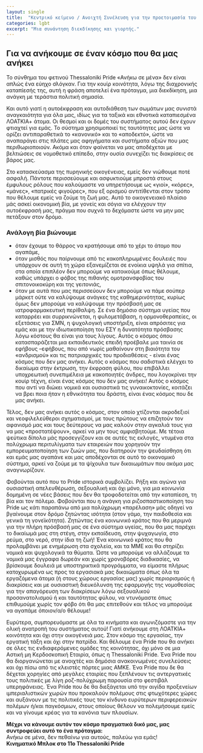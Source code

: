 ```yaml
---
layout: single
title:  "Κεντρικό κείμενο / Ανοιχτή Συνέλευση για την προετοιμασία του Κινηματικού Μπλοκ στο 11ο Thessaloniki Pride"
categories: lgbt
excerpt: "Μια συνάντηση διεκδίκησης και γιορτής."
---
```


## Για να ανήκουμε σε έναν κόσμο που θα μας ανήκει

Το σύνθημα του φετινού Thessaloniki Pride «Ανήκω σε μένα» δεν είναι απλώς ένα εύηχο σλόγκαν. Για την κουίρ κοινότητα, λόγω της διαχρονικής καταπίεσής της, αυτή η φράση αποτελεί ένα πρόταγμα, μια διεκδίκηση, μια ανάγκη με τεράστια πολιτική σημασία.

Και αυτό γιατί η αυτοέκφραση και αυτοδιάθεση των σωμάτων μας συνιστά αναγκαιότητα για όλα μας, ιδίως για τα ταξικά και εθνοτικά καταπιεσμένα ΛΟΑΤΚΙΑ+ άτομα. Οι θεσμοί και οι δομές του συστήματος αυτού δεν έχουν φτιαχτεί για εμάς. Το σύστημα χρησιμοποιεί τις ταυτότητες μας ώστε να ορίζει αντιπαραθετικά το «κανονικό» και το «αποδεκτό», ώστε να αναπαράγει στις πλάτες μας αφηγήματα και συστήματα αξιών που μας περιθωριοποιούν. Ακόμα και όταν φαίνεται να μας αποδέχεται με βελτιώσεις σε νομοθετικό επίπεδο, στην ουσία συνεχίζει τις διακρίσεις σε βάρος μας.

Στο κατασκεύασμα της πυρηνικής οικογένειας, εμείς δεν νιώθουμε ποτέ ασφαλή. Πάντοτε περισσεύουμε και ασφυκτιούμε μπροστά στους έμφυλους ρόλους που καλούμαστε να υπηρετήσουμε ως «γιοί», «κόρες», «μάνες», «πατρικές φιγούρες», που εξ ορισμού αντιτίθενται στον τρόπο που θέλουμε εμείς να ζούμε τη ζωή μας. Αυτό το οικογενειακό πλαίσιο μάς ασκεί οικονομική βία, με γονείς και σόγια να ελέγχουν την αυτοέκφρασή μας, πράγμα που συχνά το δεχόμαστε ώστε να μην μας πετάξουν στον δρόμο.

### Ανάλογη βία βιώνουμε

- όταν έχουμε το θάρρος να κρατήσουμε από το χέρι το άτομο που αγαπάμε,
- όταν μισθός που παίρνουμε από τις κακοπληρωμένες δουλειές που υπάρχουν σε αυτή τη χώρα εξανεμίζεται σε ενοίκια υψηλά για σπίτια, στα οποία επιπλέον δεν μπορούμε να κατοικούμε όπως θέλουμε, καθώς υπάρχει ο φόβος της πιθανής ομοτρανσφοβίας του σπιτονοικοκύρη και της γειτονιάς,
- όταν με αυτά που μας περισσεύουν δεν μπορούμε να πάμε σούπερ μάρκετ ούτε να καλύψουμε ανάγκες της καθημερινότητας, κυρίως όμως δεν μπορούμε να καλύψουμε την πρόσβασή μας σε ιατροφαρμακευτική περίθαλψη. Σε ένα δημόσιο σύστημα υγείας που καταρρέει και συρρικνώνεται, η φυλομετάβαση, η ορμονοθεραπείες, οι εξετάσεις για ΣΜΝ, η ψυχολογική υποστήριξη, είναι απρόσιτες για εμάς και με την ιδιωτικοποίηση του ΕΣΥ η δυνατότητα πρόσβασης λόγω κόστους θα είναι για τους λίγους.
Αυτός ο κόσμος όπου κατασπαράζεται μια εκπαιδευτικός επειδή προέβαλε μια ταινία σε εφήβους –εφήβους, που από νωρίς μαθαίνουν στη βιαιότητα του «ανδρισμού» και τις πατριαρχικές του προδιαθέσεις - είναι ένας κόσμος που δεν μας ανήκει. Αυτός ο κόσμος που σαδιστικά ελέγχει το δικαίωμα στην έκτρωση, την έκφραση φύλου, που επιβάλλει υποχρεωτική συνεπιμέλεια με κακοποιητές άνδρες, που λογοκρίνει την κουίρ τέχνη, είναι ένας κόσμος που δεν μας ανήκει! Αυτός ο κόσμος που αντί να διώκει νομικά και ουσιαστικά τις γυναικοκτονίες, κοιτάζει να βρει ποια ήταν η εθνικότητα του δράστη, είναι ένας κόσμος που δε μας ανήκει.

Τέλος, δεν μας ανήκει αυτός ο κόσμος, στον οποίο χτίζονται ακροδεξιοί και νεοφιλελεύθεροι σχηματισμοί, με τους πρώτους να επιζητούν τον αφανισμό μας και τους δεύτερους να μας καλούν στην αγκαλιά τους για να μας «προστατέψουν», αρκεί να μην τους αμφισβητούμε. Με τέτοια ψεύτικα δίπολα μάς προσεγγίζουν και σε αυτές τις εκλογές, ντυμένα στα πολύχρωμα περιτυλίγματα των εταιρειών που χορηγούν την εμπορευματοποίηση των ζωών μας, που διατηρούν την ψευδαίσθηση ότι και εμάς μας αγαπάνε και μας αποδέχονται σε αυτό το οικονομικό σύστημα, αρκεί να ζούμε με τα ψίχουλα των δικαιωμάτων που ακόμα μας αναγνωρίζουν.

Φοβούνται αυτό που το Pride ιστορικά συμβολίζει. Ρήξη και αγώνα για ουσιαστική απελευθέρωση, σεξουαλική και όχι μόνο, για μια κοινωνία δομημένη σε νέες βάσεις που δεν θα τροφοδοτείται από την καταπίεση, τη βία και τον πόλεμο. Φοβούνται που η ανάγκη για ριζοσπαστικοποίηση του Pride ως κάτι παραπάνω από μια πολύχρωμη «παρέλαση» μάς οδηγεί να βγαίνουμε στον δρόμο ζητώντας ισότητα (στον γάμο, την παιδοθεσία και γενικά τη γονεϊκότητα). Ζητώντας ένα κοινωνικό κράτος που θα μεριμνά για την πλήρη πρόσβασή μας σε ένα σύστημα υγείας, που θα μας παρέχει το δικαίωμά μας στη στέγη, στην εκπαίδευση, στην ψυχαγωγία, στο ρεύμα, στο νερό, στην ίδια τη ζωή! Ένα κοινωνικό κράτος που θα προλαμβάνει με ενημέρωση στα σχολεία, και τα ΜΜΕ και θα στηρίζει νομικά και ψυχολογικά τα θύματα. Ώστε να μπορούμε να αλλάζουμε τα νομικά μας έγγραφα δωρεάν και χωρίς χρονοβόρες διαδικασίες, να βρίσκουμε δουλειά με υποστηρικτικά προγράμματα, να είμαστε πλήρως κατοχυρωμένα ως προς τα εργασιακά μας δικαιώματα όπως όλα τα εργαζόμενα άτομα (ή στους χώρους εργασίας μας) χωρίς περιορισμούς ή διακρίσεις και με ουσιαστική διευκόλυνση της εφαρμογής της νομοθεσίας για την απαγόρευση των διακρίσεων λόγω σεξουαλικού προσανατολισμού ή και ταυτότητας φύλου, να ντυνόμαστε όπως επιθυμούμε χωρίς τον φόβο ότι θα μας επιτεθούν και τέλος να μπορούμε να αγαπάμε όποιον/α/ο θέλουμε!

Ευρύτερα, συμπορευόμαστε με όλα τα κινήματα και αγωνιζόμαστε για την ολική ανατροπή του συστήματος αυτού! Γιατί ανήκουμε στη ΛΟΑΤΚΙΑ+ κοινότητα και όχι στην οικογένειά μας. Στον κόσμο της εργασίας, την εργατική τάξη και όχι στην πατρίδα.
Και θέλουμε ένα Pride που θα ανήκει σε όλες τις ενδιαφερόμενες ομάδες της κοινότητας, όχι μόνο σε μια Αστική μη Κερδοσκοπική Εταιρία, όπως η Thessaloniki Pride. Ένα Pride που θα διοργανώνεται με ανοιχτές και δημόσια ανακοινωμένες συνελεύσεις και όχι πίσω από τις κλειστές πόρτες μιας ΑΜΚΕ. Ένα Pride που δε θα δέχεται χορηγίες από μεγάλες εταιρίες που ξεπλένουν τις αντεργατικές τους πολιτικές με λίγη ροζ-πολύχρωμη παρουσία στο φεστιβάλ υπερηφάνειας. Ένα Pride που δε θα διεξάγεται υπό την αιγίδα προξενείων ιμπεριαλιστικών χωρών που προκαλούν πολέμους στις φτωχότερες χώρες και αυξάνουν με τις πολιτικές τους τον κίνδυνο ευρύτερων περιφερειακών πολέμων ή/και παγκόσμιων, στους οποίους θέλουν να πολεμήσουμε εμείς και να γίνουμε κρέας για τα κανόνια των πλουσίων.

**Μέχρι να κάνουμε αυτόν τον κόσμο πραγματικά δικό μας, μας συντροφεύει αυτό το ένα πρόταγμα:**\
Ανήκω σε μένα, δεν πεθαίνω για αυτούς, παλεύω για εμάς!\
**Κινηματικό Μπλοκ στο 11ο Thessaloniki Pride**
